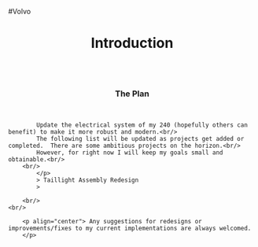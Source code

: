 #Volvo
<h1 align="center"> Introduction</h1>
	<br/>
		<br/>
			<h3 align="center"> The Plan </h3>
		<br/>
			<p align="center">
		
			Update the electrical system of my 240 (hopefully others can benefit) to make it more robust and modern.<br/>
			The following list will be updated as projects get added or completed.  There are some ambitious projects on the horizon.<br/>
			However, for right now I will keep my goals small and obtainable.<br/>
		<br/>
			</p>
			> Taillight Assembly Redesign
			> 
		
		<br/>
	<br/>
		
		<p align="center"> Any suggestions for redesigns or improvements/fixes to my current implementations are always welcomed.
		</p>
		


